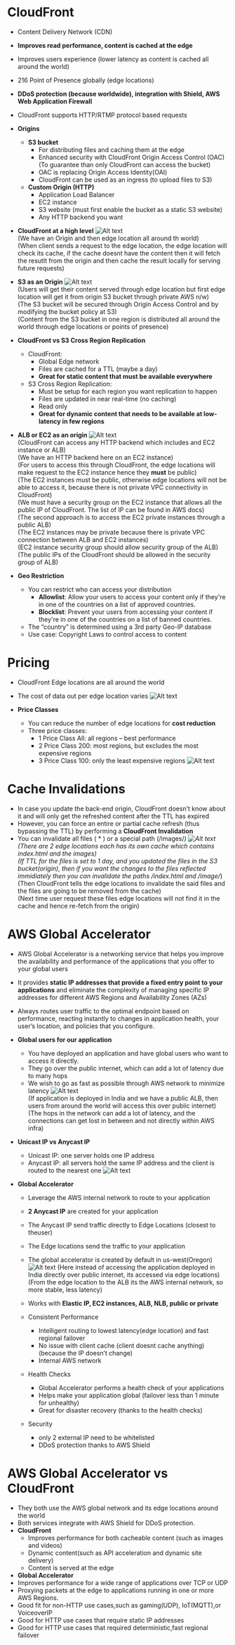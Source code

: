 # CloudFront

- Content Delivery Network (CDN)
- **Improves read performance, content is cached at the edge**
- Improves users experience (lower latency as content is cached all around the world)
- 216 Point of Presence globally (edge locations)
- **DDoS protection (because worldwide), integration with Shield, AWS Web Application Firewall**
- CloudFront supports HTTP/RTMP protocol based requests

- **Origins**
    - **S3 bucket**
        - For distributing files and caching them at the edge
        - Enhanced security with CloudFront Origin Access Control (OAC) (To guarantee than only CloudFront can access the bucket)
        - OAC is replacing Origin Access Identity(OAI)
        - CloudFront can be used as an ingress (to upload files to S3)
    - **Custom Origin (HTTP)**
        - Application Load Balancer
        - EC2 instance
        - S3 website (must first enable the bucket as a static S3 website)
        - Any HTTP backend you want

- **CloudFront at a high level**
![Alt text](images/CloudFrontHL.png)  
(We have an Origin and then edge location all around th world)  
(When client sends a request to the edge location, the edge location will check its cache, if the cache doesnt have the content then it will fetch the resutlt from the origin and then cache the result locally for serving future requests)  

- **S3 as an Origin**
![Alt text](images/CloudFrontS3.png)  
(Users will get their content served through edge location but first edge location will get it from origin S3 bucket through private AWS n/w)  
(The S3 bucket will be secured through Origin Access Control and by modifying the bucket policy at S3)  
(Content from the S3 bucket in one region is distributed all around the world through edge locations or points of presence)

- **CloudFront vs S3 Cross Region Replication**
    - CloudFront:
        - Global Edge network
        - Files are cached for a TTL (maybe a day)
        - **Great for static content that must be available everywhere**
    - S3 Cross Region Replication:
        - Must be setup for each region you want replication to happen
        - Files are updated in near real-time (no caching)
        - Read only
        - **Great for dynamic content that needs to be available at low-latency in few regions**

- **ALB or EC2 as an origin**
![Alt text](images/ALBorEC2.png)  
(CloudFront can access any HTTP backend which includes and EC2 instance or ALB)  
(We have an HTTP backend here on an EC2 instance)  
(For users to access this through CloudFront, the edge locations will make request to the EC2 instance hence they **must** be public)  
(The EC2 instances must be public, otherwise edge locations will not be able to access it, because there is not private VPC connectivity in CloudFront)  
(We must have a security group on the EC2 instance that allows all the public IP of CloudFront. The list of IP can be found in AWS docs)  
(The second approach is to access the EC2 private instances through a public ALB)  
(The EC2 instances may be private because there is private VPC connection between ALB and EC2 instances)  
(EC2 instance security group should allow security group of the ALB)  
(The public IPs of the CloudFront should be allowed in the security group of ALB)  

- **Geo Restriction**
    - You can restrict who can access your distribution
        - **Allowlist**: Allow your users to access your content only if they're in one of the countries on a list of approved countries.
        - **Blocklist**: Prevent your users from accessing your content if they're in one of the countries on a list of banned countries.
    - The “country” is determined using a 3rd party Geo-IP database
    - Use case: Copyright Laws to control access to content

# Pricing

- CloudFront Edge locations are all around the world
- The cost of data out per edge location varies
![Alt text](images/Pricing.png)  

- **Price Classes**
    - You can reduce the number of edge locations for **cost reduction**
    - Three price classes:
        - 1 Price Class All: all regions – best performance
        - 2 Price Class 200: most regions, but excludes the most expensive regions
        - 3 Price Class 100: only the least expensive regions
    ![Alt text](images/PriceClass.png)  

#  Cache Invalidations

- In case you update the back-end origin, CloudFront doesn’t know about it and will only get the refreshed content after the TTL has expired
- However, you can force an entire or partial cache refresh (thus bypassing the TTL) by performing a **CloudFront Invalidation**
- You can invalidate all files ( * ) or a special path (/images/*)
![Alt text](images/CacheInvalidation.png)  
(There are 2 edge locations each has its own cache which contains index.html and the images)  
(If TTL for the files is set to 1 day, and you updated the files in the S3 bucket(origin), then if you want the changes to the files reflected immidiately then you can invalidate the paths /index.html and /image/*)  
(Then CloudFront tells the edge locations to invalidate the said files and the files are going to be removed from the cache)  
(Next time user request these files edge locations will not find it in the cache and hence re-fetch from the origin)  

# AWS Global Accelerator

- AWS Global Accelerator is a networking service that helps you improve the availability and performance of the applications that you offer to your global users
- It provides **static IP addresses that provide a fixed entry point to your applications** and eliminate the complexity of managing specific IP addresses for different AWS Regions and Availability Zones (AZs)
- Always routes user traffic to the optimal endpoint based on performance, reacting instantly to changes in application health, your user’s location, and policies that you configure.

- **Global users for our application**
    - You have deployed an application and have global users who want to access it directly.
    - They go over the public internet, which can add a lot of latency due to many hops
    - We wish to go as fast as possible through AWS network to minimize latency
    ![Alt text](images/GlobalUsers.png)  
    (If application is deployed in India and we have a public ALB, then users from around the world will access this over public internet)  
    (The hops in the network can add a lot of latency, and the connections can get lost in between and not directly within AWS infra)  

- **Unicast IP vs Anycast IP**
    - Unicast IP: one server holds one IP address
    - Anycast IP: all servers hold the same IP address and the client is routed to the nearest one
    ![Alt text](images/Unicast_Anycast.png)  

- **Global Accelerator**
    - Leverage the AWS internal network to route to your application
    - **2 Anycast IP** are created for your application
    - The Anycast IP send traffic directly to Edge Locations (closest to theuser)
    - The Edge locations send the traffic to your application
    - The global accelerator is created by default in us-west(Oregon)
    ![Alt text](images/GlobalAccelerator.png) 
    (Here instead of accessing the application deployed in India directly over public internet, its accessed via edge locations)  
    (From the edge location to the ALB its the AWS internal network, so more stable, less latency)  
    
    - Works with **Elastic IP, EC2 instances, ALB, NLB, public or private**
    - Consistent Performance
        - Intelligent routing to lowest latency(edge location) and fast regional failover
        - No issue with client cache (client doesnt cache anything) (because the IP doesn’t change)
        - Internal AWS network
    - Health Checks
        - Global Accelerator performs a health check of your applications
        - Helps make your application global (failover less than 1 minute for unhealthy)
        - Great for disaster recovery (thanks to the health checks)
    - Security
        - only 2 external IP need to be whitelisted
        - DDoS protection thanks to AWS Shield

# AWS Global Accelerator vs CloudFront
    
- They both use the AWS global network and its edge locations around the world
- Both services integrate with AWS Shield for DDoS protection.
- **CloudFront**
    - Improves performance for both cacheable content (such as images and videos)
    - Dynamic content(such as API acceleration and dynamic site delivery)
    - Content is served at the edge
- **Global Accelerator**
- Improves performance for a wide range of applications over TCP or UDP
- Proxying packets at the edge to applications running in one or more AWS Regions.
- Good fit for non-HTTP use cases,such as gaming(UDP), IoT(MQTT),or VoiceoverIP
- Good for HTTP use cases that require static IP addresses
- Good for HTTP use cases that required deterministic,fast regional failover